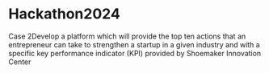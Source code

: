 # Hackathon2024
Case 2Develop a platform which will provide the top ten actions that an entrepreneur can take to strengthen a startup in a given industry and with a specific key performance indicator (KPI) provided by Shoemaker Innovation Center
